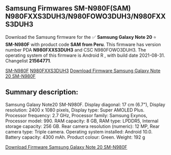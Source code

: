 <h2>Samsung Firmwares SM-N980F(SAM) N980FXXS3DUH3/N980FOWO3DUH3/N980FXXS3DUH3</h2>
Download the Samsung firmware for the ✅ <strong>Samsung Galaxy Note 20 </strong> ⭐ <strong>SM-N980F</strong> with product code <strong>SAM</strong> <strong> from Peru</strong>. This firmware has version number PDA <strong>N980FXXS3DUH3</strong> and CSC N980FOWO3DUH3. The operating system of this firmware is Android R , with build date 2021-08-31. Changelist <strong>21564771</strong>.


[SM-N980F](https://samfirm.shop/samsung/model/SM-N980F)
[N980FXXS3DUH3](https://samfirm.shop/samsung/pda/N980FXXS3DUH3)
[Download Firmware Samsung Galaxy Note 20 SM-N980F](https://samfirm.shop/samsung/firmware/452219)
<h2>Summary description:</h2>
<p>Samsung Galaxy Note20 SM-N980F. Display diagonal: 17 cm (6.7"), Display resolution: 2400 x 1080 pixels, Display type: Super AMOLED Plus. Processor frequency: 2.7 GHz, Processor family: Samsung Exynos, Processor model: 990. RAM capacity: 8 GB, RAM type: LPDDR5, Internal storage capacity: 256 GB. Rear camera resolution (numeric): 12 MP, Rear camera type: Triple camera. Operating system installed: Android 10.0. Battery capacity: 4300 mAh. Product colour: Green. Weight: 192 g</p>


[Download Firmware Samsung Galaxy Note 20 SM-N980F](https://samfirm.shop/samsung/firmware/452219)
